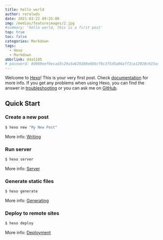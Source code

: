 ```yaml
---
title: hello world
author: reralwds
date: 2021-03-22 09:25:00
img: /medias/featureimages/2.jpg
#summary: 'hello world, this is a first post'
top: true 
toc: false 
categories: Markdown
tags:
  - Hexo
  - Markdown
abbrlink: d4a1185
# password: 8d969eef6ecad3c29a3a629280e686cf0c3f5d5a86aff3ca12020c923adc6c92 # 123456
---
```

Welcome to [Hexo](https://hexo.io/)! This is your very first post. Check [documentation](https://hexo.io/docs/) for more info. If you get any problems when using Hexo, you can find the answer in [troubleshooting](https://hexo.io/docs/troubleshooting.html) or you can ask me on [GitHub](https://github.com/hexojs/hexo/issues).

## Quick Start

### Create a new post

``` bash
$ hexo new "My New Post"
```

More info: [Writing](https://hexo.io/docs/writing.html)

### Run server

``` bash
$ hexo server
```

More info: [Server](https://hexo.io/docs/server.html)

### Generate static files

``` bash
$ hexo generate
```

More info: [Generating](https://hexo.io/docs/generating.html)

### Deploy to remote sites

``` bash
$ hexo deploy
```

More info: [Deployment](https://hexo.io/docs/one-command-deployment.html)
